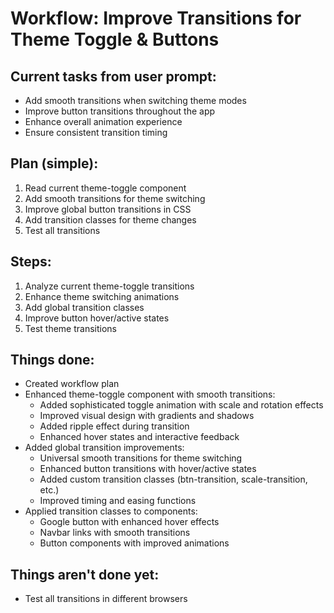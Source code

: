 # Workflow: Improve Transitions for Theme Toggle & Buttons

## Current tasks from user prompt:

- Add smooth transitions when switching theme modes
- Improve button transitions throughout the app
- Enhance overall animation experience
- Ensure consistent transition timing

## Plan (simple):

1. Read current theme-toggle component
2. Add smooth transitions for theme switching
3. Improve global button transitions in CSS
4. Add transition classes for theme changes
5. Test all transitions

## Steps:

1. Analyze current theme-toggle transitions
2. Enhance theme switching animations
3. Add global transition classes
4. Improve button hover/active states
5. Test theme transitions

## Things done:

- Created workflow plan
- Enhanced theme-toggle component with smooth transitions:
    - Added sophisticated toggle animation with scale and rotation effects
    - Improved visual design with gradients and shadows
    - Added ripple effect during transition
    - Enhanced hover states and interactive feedback
- Added global transition improvements:
    - Universal smooth transitions for theme switching
    - Enhanced button transitions with hover/active states
    - Added custom transition classes (btn-transition, scale-transition, etc.)
    - Improved timing and easing functions
- Applied transition classes to components:
    - Google button with enhanced hover effects
    - Navbar links with smooth transitions
    - Button components with improved animations

## Things aren't done yet:

- Test all transitions in different browsers
